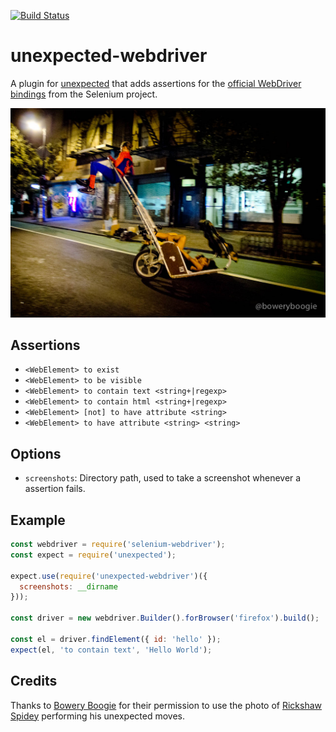 [![Build Status](https://travis-ci.org/fgnass/unexpected-webdriver.svg?branch=master)](https://travis-ci.org/fgnass/unexpected-webdriver)

# unexpected-webdriver

A plugin for [unexpected](http://unexpected.js.org) that adds assertions for the
[official WebDriver bindings](https://www.npmjs.com/package/selenium-webdriver)
from the Selenium project.

![Unexpected Webdriver](unexpected.jpg)

## Assertions

* `<WebElement> to exist`
* `<WebElement> to be visible`
* `<WebElement> to contain text <string+|regexp>`
* `<WebElement> to contain html <string+|regexp>`
* `<WebElement> [not] to have attribute <string>`
* `<WebElement> to have attribute <string> <string>`

## Options
* `screenshots`: Directory path, used to take a screenshot whenever a assertion fails.

## Example

```js
const webdriver = require('selenium-webdriver');
const expect = require('unexpected');

expect.use(require('unexpected-webdriver')({
  screenshots: __dirname
}));

const driver = new webdriver.Builder().forBrowser('firefox').build();

const el = driver.findElement({ id: 'hello' });
expect(el, 'to contain text', 'Hello World');
```

## Credits

Thanks to [Bowery Boogie](http://www.boweryboogie.com/) for their permission to use the photo of [Rickshaw Spidey](http://www.boweryboogie.com/2012/08/rickshaw-spidey-spotted-on-ludlow-street/) performing his unexpected moves.
